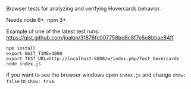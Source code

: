 Browser tests for analyzing and verifying Hovercards behavior.

Needs node 6+, npm 3+

Example of one of the latest test runs:
https://gist.github.com/joakin/3f876fc007758bd8c8f7e5e8bbae84ff

```
npm install
export WAIT_TIME=3000
export TEST_URL=http://localhost:8888/w/index.php/Test_hovercards
node index.js
```

If you want to see the browser windows open `index.js` and change `show: false`
to `show: true`.

